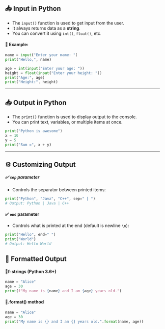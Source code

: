 ## 📥 Input in Python

- The `input()` function is used to get input from the user.
- It always returns data as a **string**.
- You can convert it using `int()`, `float()`, etc.

#### 🔹 Example:

```python
name = input("Enter your name: ")
print("Hello,", name)

age = int(input("Enter your age: "))
height = float(input("Enter your height: "))
print("Age:", age)
print("Height:", height)
``````

---
## 📥 Output in Python

- The `print()` function is used to display output to the console.
- You can print text, variables, or multiple items at once.

``` Python
print("Python is awesome")
x = 10
y = 5
print("Sum =", x + y)
```

---
## ⚙️ Customizing Output

##### ✅ `sep` parameter
- Controls the separator between printed items:
```Python
print("Python", "Java", "C++", sep=" | ")
# Output: Python | Java | C++
```

#### ✅ `end` parameter
- Controls what is printed at the end (default is newline `\n`):
```Python
print("Hello", end=" ")
print("World")
# Output: Hello World
```

## 🧠 Formatted Output

#### 🔹f-strings (Python 3.6+)

```Python
name = "Alice"
age = 30
print(f"My name is {name} and I am {age} years old.")
```

#### 🔹.format() method
```Python
name = "Alice"
age = 30
print("My name is {} and I am {} years old.".format(name, age))
```
